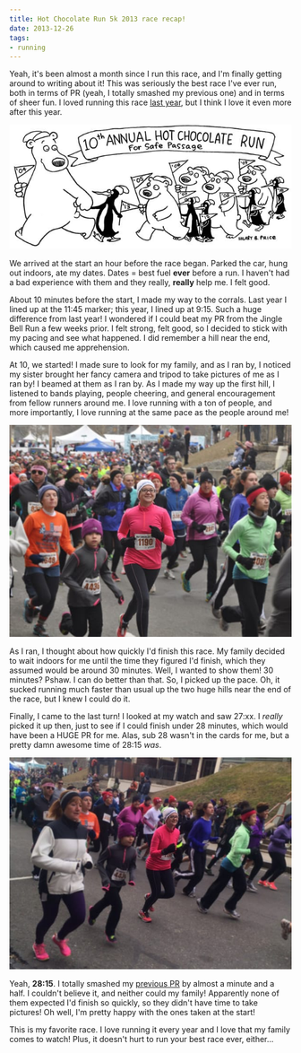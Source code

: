 ```yaml
---
title: Hot Chocolate Run 5k 2013 race recap!
date: 2013-12-26
tags:
- running
---
```

Yeah, it's been almost a month since I run this race, and I'm finally getting around to writing about it! This was seriously the best race I've ever run, both in terms of PR (yeah, I totally smashed my previous one) and in terms of sheer fun. I loved running this race [last year](/posts/hot-chocolate-run-2012-race-recap), but I think I love it even more after this year.

![2013 Hot Chocolate Run mug art.](../../images/2013-mug-art.jpg)

We arrived at the start an hour before the race began. Parked the car, hung out indoors, ate my dates. Dates = best fuel **ever** before a run. I haven't had a bad experience with them and they really, **really** help me. I felt good.

About 10 minutes before the start, I made my way to the corrals. Last year I lined up at the 11:45 marker; this year, I lined up at 9:15. Such a huge difference from last year! I wondered if I could beat my PR from the Jingle Bell Run a few weeks prior. I felt strong, felt good, so I decided to stick with my pacing and see what happened. I did remember a hill near the end, which caused me apprehension.

At 10, we started! I made sure to look for my family, and as I ran by, I noticed my sister brought her fancy camera and tripod to take pictures of me as I ran by! I beamed at them as I ran by. As I made my way up the first hill, I listened to bands playing, people cheering, and general encouragement from fellow runners around me. I love running with a ton of people, and more importantly, I love running at the same pace as the people around me!

![At the start of the race!](../../images/aub-hcr.jpg "Here we go!")

As I ran, I thought about how quickly I'd finish this race. My family decided to wait indoors for me until the time they figured I'd finish, which they assumed would be around 30 minutes. Well, I wanted to show them! 30 minutes? Pshaw. I can do better than that. So, I picked up the pace. Oh, it sucked running much faster than usual up the two huge hills near the end of the race, but I knew I could do it.

Finally, I came to the last turn! I looked at my watch and saw 27:xx. I *really* picked it up then, just to see if I could finish under 28 minutes, which would have been a HUGE PR for me. Alas, sub 28 wasn't in the cards for me, but a pretty damn awesome time of 28:15 *was*.

![Another picture of me starting the race.](../../images/aub-hcr-2.jpg "Another start pic because I finished way sooner than my family expected.")

Yeah, **28:15**. I totally smashed my [previous PR](/posts/jingle-bell-5k-race-recap) by almost a minute and a half. I couldn't believe it, and neither could my family! Apparently none of them expected I'd finish so quickly, so they didn't have time to take pictures! Oh well, I'm pretty happy with the ones taken at the start!

This is my favorite race. I love running it every year and I love that my family comes to watch! Plus, it doesn't hurt to run your best race ever, either...
